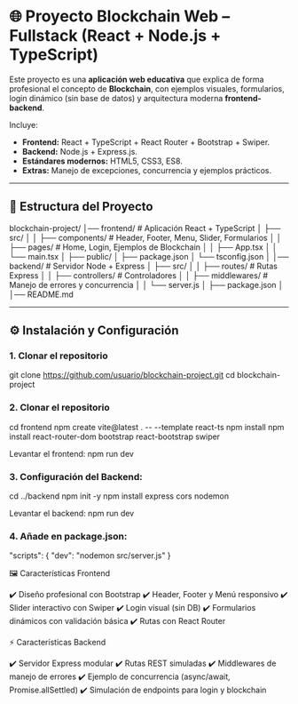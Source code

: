 # 🌐 Proyecto Blockchain Web – Fullstack (React + Node.js + TypeScript)

Este proyecto es una **aplicación web educativa** que explica de forma profesional el concepto de **Blockchain**, con ejemplos visuales, formularios, login dinámico (sin base de datos) y arquitectura moderna **frontend-backend**.

Incluye:
- **Frontend:** React + TypeScript + React Router + Bootstrap + Swiper.
- **Backend:** Node.js + Express.js.
- **Estándares modernos:** HTML5, CSS3, ES8.
- **Extras:** Manejo de excepciones, concurrencia y ejemplos prácticos.

---

## 📂 Estructura del Proyecto
blockchain-project/
│── frontend/ # Aplicación React + TypeScript
│ ├── src/
│ │ ├── components/ # Header, Footer, Menu, Slider, Formularios
│ │ ├── pages/ # Home, Login, Ejemplos de Blockchain
│ │ ├── App.tsx
│ │ └── main.tsx
│ ├── public/
│ ├── package.json
│ └── tsconfig.json
│
│── backend/ # Servidor Node + Express
│ ├── src/
│ │ ├── routes/ # Rutas Express
│ │ ├── controllers/ # Controladores
│ │ ├── middlewares/ # Manejo de errores y concurrencia
│ │ └── server.js
│ ├── package.json
│
│── README.md

---

## ⚙️ Instalación y Configuración

### 1. Clonar el repositorio
git clone https://github.com/usuario/blockchain-project.git
cd blockchain-project

### 2. Clonar el repositorio
cd frontend
npm create vite@latest . -- --template react-ts
npm install
npm install react-router-dom bootstrap react-bootstrap swiper

Levantar el frontend:
npm run dev

### 3. Configuración del Backend:
cd ../backend
npm init -y
npm install express cors nodemon

Levantar el backend:
npm run dev

### 4. Añade en package.json:
"scripts": {
  "dev": "nodemon src/server.js"
}


🖼️ Características Frontend

✔️ Diseño profesional con Bootstrap
✔️ Header, Footer y Menú responsivo
✔️ Slider interactivo con Swiper
✔️ Login visual (sin DB)
✔️ Formularios dinámicos con validación básica
✔️ Rutas con React Router


⚡ Características Backend

✔️ Servidor Express modular
✔️ Rutas REST simuladas
✔️ Middlewares de manejo de errores
✔️ Ejemplo de concurrencia (async/await, Promise.allSettled)
✔️ Simulación de endpoints para login y blockchain
